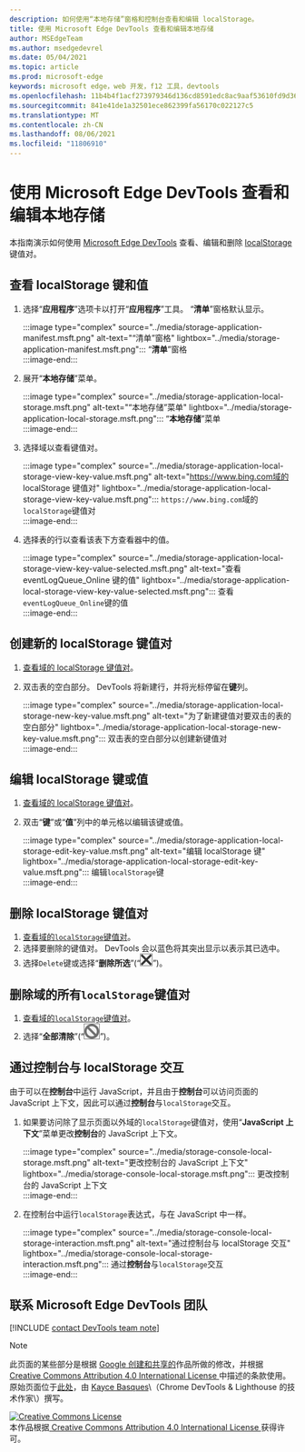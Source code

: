 ```yaml
---
description: 如何使用“本地存储”窗格和控制台查看和编辑 localStorage。
title: 使用 Microsoft Edge DevTools 查看和编辑本地存储
author: MSEdgeTeam
ms.author: msedgedevrel
ms.date: 05/04/2021
ms.topic: article
ms.prod: microsoft-edge
keywords: microsoft edge，web 开发，f12 工具，devtools
ms.openlocfilehash: 11b4b4f1acf273979346d136cd8591edc8ac9aaf53610fd9d362299add15410b
ms.sourcegitcommit: 841e41de1a32501ece862399fa56170c022127c5
ms.translationtype: MT
ms.contentlocale: zh-CN
ms.lasthandoff: 08/06/2021
ms.locfileid: "11806910"
---
```

<!-- Copyright Kayce Basques 

   Licensed under the Apache License, Version 2.0 (the "License");
   you may not use this file except in compliance with the License.
   You may obtain a copy of the License at

       https://www.apache.org/licenses/LICENSE-2.0

   Unless required by applicable law or agreed to in writing, software
   distributed under the License is distributed on an "AS IS" BASIS,
   WITHOUT WARRANTIES OR CONDITIONS OF ANY KIND, either express or implied.
   See the License for the specific language governing permissions and
   limitations under the License.  -->  
# <a name="view-and-edit-local-storage-with-microsoft-edge-devtools"></a>使用 Microsoft Edge DevTools 查看和编辑本地存储  

本指南演示如何使用 [Microsoft Edge DevTools][MicrosoftEdgeDevTools] 查看、编辑和删除 [localStorage][MDNWindowsLocalStorage] 键值对。  

## <a name="view-localstorage-keys-and-values"></a>查看 localStorage 键和值  

1.  选择“**应用程序**”选项卡以打开“**应用程序**”工具。  “**清单**”窗格默认显示。  
    
    :::image type="complex" source="../media/storage-application-manifest.msft.png" alt-text="“清单”窗格" lightbox="../media/storage-application-manifest.msft.png":::
       “**清单**”窗格  
    :::image-end:::  
    
1.  展开“**本地存储**”菜单。  
    
    :::image type="complex" source="../media/storage-application-local-storage.msft.png" alt-text="“本地存储”菜单" lightbox="../media/storage-application-local-storage.msft.png":::
       “**本地存储**”菜单  
    :::image-end:::  
    
1.  选择域以查看键值对。  
    
    :::image type="complex" source="../media/storage-application-local-storage-view-key-value.msft.png" alt-text="https://www.bing.com域的 localStorage 键值对" lightbox="../media/storage-application-local-storage-view-key-value.msft.png":::
       `https://www.bing.com`域的`localStorage`键值对  
    :::image-end:::  
    
1.  选择表的行以查看该表下方查看器中的值。  
    
    :::image type="complex" source="../media/storage-application-local-storage-view-key-value-selected.msft.png" alt-text="查看 eventLogQueue_Online 键的值" lightbox="../media/storage-application-local-storage-view-key-value-selected.msft.png":::
       查看`eventLogQueue_Online`键的值  
    :::image-end:::  
    
## <a name="create-a-new-localstorage-key-value-pair"></a>创建新的 localStorage 键值对  

1.  [查看域的 localStorage 键值对](#view-localstorage-keys-and-values)。  
1.  双击表的空白部分。  DevTools 将新建行，并将光标停留在**键**列。  
    
    :::image type="complex" source="../media/storage-application-local-storage-new-key-value.msft.png" alt-text="为了新建键值对要双击的表的空白部分" lightbox="../media/storage-application-local-storage-new-key-value.msft.png":::
       双击表的空白部分以创建新键值对  
    :::image-end:::  
    
## <a name="edit-localstorage-keys-or-values"></a>编辑 localStorage 键或值  

1.  [查看域的 localStorage 键值对](#view-localstorage-keys-and-values)。  
1.  双击“**键**”或“**值**”列中的单元格以编辑该键或值。  
    
    :::image type="complex" source="../media/storage-application-local-storage-edit-key-value.msft.png" alt-text="编辑 localStorage 键" lightbox="../media/storage-application-local-storage-edit-key-value.msft.png":::
       编辑`localStorage`键  
    :::image-end:::  
    
## <a name="delete-localstorage-key-value-pairs"></a>删除 localStorage 键值对  

1.  [查看域的`localStorage`键值对](#view-localstorage-keys-and-values)。  
1.  选择要删除的键值对。  DevTools 会以蓝色将其突出显示以表示其已选中。  
1.  选择`Delete`键或选择“**删除所选**”\(“![删除所选](../media/delete-icon.msft.png)”\)。  
    
## <a name="delete-all-localstorage-key-value-pairs-for-a-domain"></a>删除域的所有`localStorage`键值对  

1.  [查看域的`localStorage`键值对](#view-localstorage-keys-and-values)。  
1.  选择“**全部清除**”\(“![全部清除](../media/clear-icon.msft.png)”\)。  
    
## <a name="interact-with-localstorage-from-the-console"></a>通过控制台与 localStorage 交互  

由于可以在**控制台**中运行 JavaScript，并且由于**控制台**可以访问页面的 JavaScript 上下文，因此可以通过**控制台**与`localStorage`交互。  

1.  如果要访问除了显示页面以外域的`localStorage`键值对，使用“**JavaScript 上下文**”菜单更改**控制台**的 JavaScript 上下文。  
    
    :::image type="complex" source="../media/storage-console-local-storage.msft.png" alt-text="更改控制台的 JavaScript 上下文" lightbox="../media/storage-console-local-storage.msft.png":::
       更改控制台的 JavaScript 上下文  
    :::image-end:::  
    
1.  在控制台中运行`localStorage`表达式，与在 JavaScript 中一样。  
    
    :::image type="complex" source="../media/storage-console-local-storage-interaction.msft.png" alt-text="通过控制台与 localStorage 交互" lightbox="../media/storage-console-local-storage-interaction.msft.png":::
       通过**控制台**与`localStorage`交互  
    :::image-end:::  
    
## <a name="getting-in-touch-with-the-microsoft-edge-devtools-team"></a>联系 Microsoft Edge DevTools 团队  

[!INCLUDE [contact DevTools team note](../includes/contact-devtools-team-note.md)]  

<!-- links -->  

[MicrosoftEdgeDevTools]: ../../devtools-guide-chromium/index.md "Microsoft Edge (Chromium) 开发人员工具| Microsoft Docs"  

[MDNWindowsLocalStorage]: https://developer.mozilla.org/docs/Web/API/Window/localStorage "Window.localStorage | MDN"  

> [!NOTE]
> 此页面的某些部分是根据 [Google 创建和共享的][GoogleSitePolicies]作品所做的修改，并根据[ Creative Commons Attribution 4.0 International License ][CCA4IL]中描述的条款使用。  
> 原始页面位于[此处](https://developers.google.com/web/tools/chrome-devtools/storage/localstorage)，由 [Kayce Basques][KayceBasques]\（Chrome DevTools \& Lighthouse 的技术作家\）撰写。  

[![Creative Commons License][CCby4Image]][CCA4IL]  
本作品根据[ Creative Commons Attribution 4.0 International License ][CCA4IL]获得许可。  

[CCA4IL]: https://creativecommons.org/licenses/by/4.0  
[CCby4Image]: https://i.creativecommons.org/l/by/4.0/88x31.png  
[GoogleSitePolicies]: https://developers.google.com/terms/site-policies  
[KayceBasques]: https://developers.google.com/web/resources/contributors#kayce-basques  

